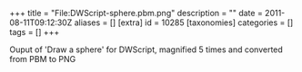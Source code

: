 +++
title = "File:DWScript-sphere.pbm.png"
description = ""
date = 2011-08-11T09:12:30Z
aliases = []
[extra]
id = 10285
[taxonomies]
categories = []
tags = []
+++

Ouput of 'Draw a sphere' for DWScript, magnified 5 times and converted from PBM to PNG
